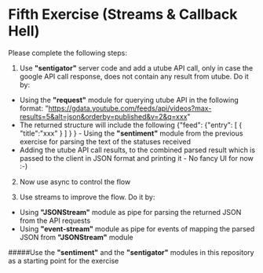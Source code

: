 Fifth Exercise (Streams & Callback Hell)
=================================================

Please complete the following steps:

1. Use **"sentigator"** server code and add a utube API call, only in case the google API call response, does not contain any result from utube. Do it by:
 * Using the **"request"** module for querying utube API in the following format: "https://gdata.youtube.com/feeds/api/videos?max-results=5&alt=json&orderby=published&v=2&q=xxx"
 * The returned structure will include the following {"feed": {"entry": [ { "title":"xxx" } ] } } - Using the **"sentiment"** module from the previous exercise for parsing the text of the statuses received
 * Adding the utube API call results, to the combined parsed result which is passed to the client in JSON format and printing it - No fancy UI for now :-)

2. Now use async to control the flow

3. Use streams to improve the flow. Do it by:
 * Using **"JSONStream"** module as pipe for parsing the returned JSON from the API requests
 * Using **"event-stream"** module as pipe for events of mapping the parsed JSON from **"JSONStream"** module

#####Use the **"sentiment"** and the **"sentigator"** modules in this repository as a starting point for the exercise